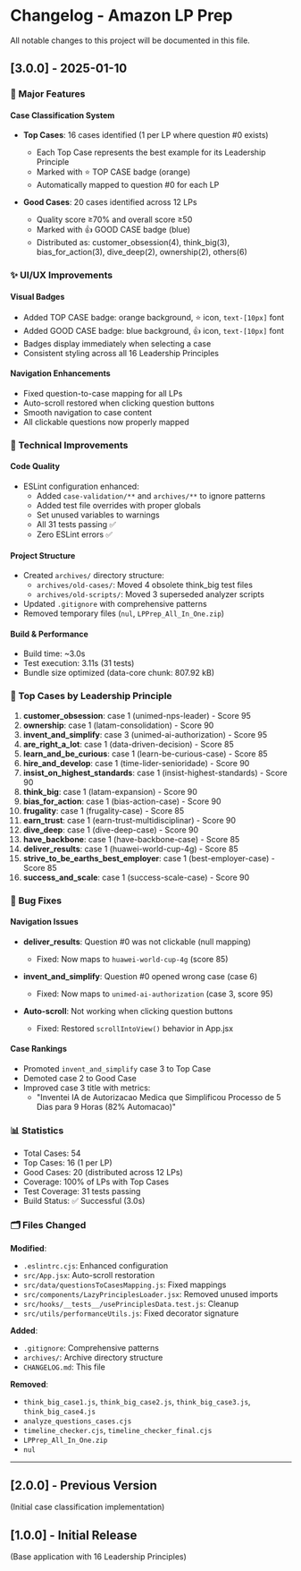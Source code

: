 # Changelog - Amazon LP Prep

All notable changes to this project will be documented in this file.

## [3.0.0] - 2025-01-10

### 🎯 Major Features

#### Case Classification System
- **Top Cases**: 16 cases identified (1 per LP where question #0 exists)
  - Each Top Case represents the best example for its Leadership Principle
  - Marked with ⭐ TOP CASE badge (orange)
  - Automatically mapped to question #0 for each LP

- **Good Cases**: 20 cases identified across 12 LPs
  - Quality score ≥70% and overall score ≥50
  - Marked with 👍 GOOD CASE badge (blue)
  - Distributed as: customer_obsession(4), think_big(3), bias_for_action(3), dive_deep(2), ownership(2), others(6)

### ✨ UI/UX Improvements

#### Visual Badges
- Added TOP CASE badge: orange background, ⭐ icon, `text-[10px]` font
- Added GOOD CASE badge: blue background, 👍 icon, `text-[10px]` font
- Badges display immediately when selecting a case
- Consistent styling across all 16 Leadership Principles

#### Navigation Enhancements
- Fixed question-to-case mapping for all LPs
- Auto-scroll restored when clicking question buttons
- Smooth navigation to case content
- All clickable questions now properly mapped

### 🔧 Technical Improvements

#### Code Quality
- ESLint configuration enhanced:
  - Added `case-validation/**` and `archives/**` to ignore patterns
  - Added test file overrides with proper globals
  - Set unused variables to warnings
  - All 31 tests passing ✅
  - Zero ESLint errors ✅

#### Project Structure
- Created `archives/` directory structure:
  - `archives/old-cases/`: Moved 4 obsolete think_big test files
  - `archives/old-scripts/`: Moved 3 superseded analyzer scripts
- Updated `.gitignore` with comprehensive patterns
- Removed temporary files (`nul`, `LPPrep_All_In_One.zip`)

#### Build & Performance
- Build time: ~3.0s
- Test execution: 3.11s (31 tests)
- Bundle size optimized (data-core chunk: 807.92 kB)

### 🎯 Top Cases by Leadership Principle

1. **customer_obsession**: case 1 (unimed-nps-leader) - Score 95
2. **ownership**: case 1 (latam-consolidation) - Score 90
3. **invent_and_simplify**: case 3 (unimed-ai-authorization) - Score 95
4. **are_right_a_lot**: case 1 (data-driven-decision) - Score 85
5. **learn_and_be_curious**: case 1 (learn-be-curious-case) - Score 85
6. **hire_and_develop**: case 1 (time-lider-senioridade) - Score 90
7. **insist_on_highest_standards**: case 1 (insist-highest-standards) - Score 90
8. **think_big**: case 1 (latam-expansion) - Score 90
9. **bias_for_action**: case 1 (bias-action-case) - Score 90
10. **frugality**: case 1 (frugality-case) - Score 85
11. **earn_trust**: case 1 (earn-trust-multidisciplinar) - Score 90
12. **dive_deep**: case 1 (dive-deep-case) - Score 90
13. **have_backbone**: case 1 (have-backbone-case) - Score 85
14. **deliver_results**: case 1 (huawei-world-cup-4g) - Score 85
15. **strive_to_be_earths_best_employer**: case 1 (best-employer-case) - Score 85
16. **success_and_scale**: case 1 (success-scale-case) - Score 90

### 🐛 Bug Fixes

#### Navigation Issues
- **deliver_results**: Question #0 was not clickable (null mapping)
  - Fixed: Now maps to `huawei-world-cup-4g` (score 85)
  
- **invent_and_simplify**: Question #0 opened wrong case (case 6)
  - Fixed: Now maps to `unimed-ai-authorization` (case 3, score 95)
  
- **Auto-scroll**: Not working when clicking question buttons
  - Fixed: Restored `scrollIntoView()` behavior in App.jsx

#### Case Rankings
- Promoted `invent_and_simplify` case 3 to Top Case
- Demoted case 2 to Good Case
- Improved case 3 title with metrics:
  - "Inventei IA de Autorizacao Medica que Simplificou Processo de 5 Dias para 9 Horas (82% Automacao)"

### 📊 Statistics

- Total Cases: 54
- Top Cases: 16 (1 per LP)
- Good Cases: 20 (distributed across 12 LPs)
- Coverage: 100% of LPs with Top Cases
- Test Coverage: 31 tests passing
- Build Status: ✅ Successful (3.0s)

### 🗂️ Files Changed

**Modified**:
- `.eslintrc.cjs`: Enhanced configuration
- `src/App.jsx`: Auto-scroll restoration
- `src/data/questionsToCasesMapping.js`: Fixed mappings
- `src/components/LazyPrinciplesLoader.jsx`: Removed unused imports
- `src/hooks/__tests__/usePrinciplesData.test.js`: Cleanup
- `src/utils/performanceUtils.js`: Fixed decorator signature

**Added**:
- `.gitignore`: Comprehensive patterns
- `archives/`: Archive directory structure
- `CHANGELOG.md`: This file

**Removed**:
- `think_big_case1.js`, `think_big_case2.js`, `think_big_case3.js`, `think_big_case4.js`
- `analyze_questions_cases.cjs`
- `timeline_checker.cjs`, `timeline_checker_final.cjs`
- `LPPrep_All_In_One.zip`
- `nul`

---

## [2.0.0] - Previous Version
(Initial case classification implementation)

## [1.0.0] - Initial Release
(Base application with 16 Leadership Principles)
